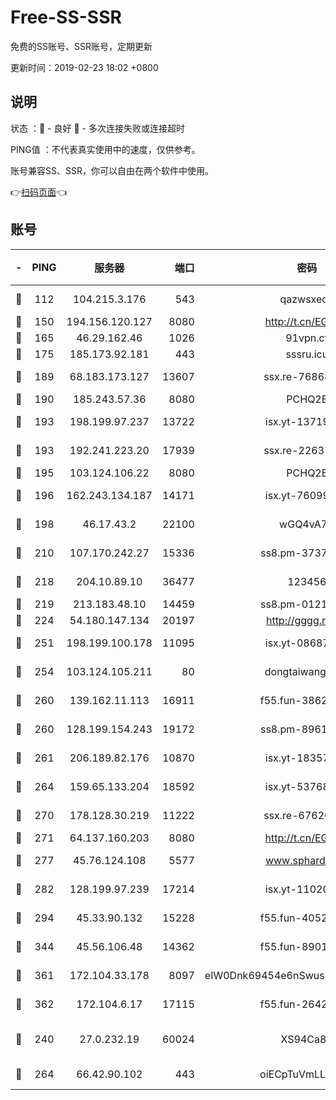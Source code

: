 # Free-SS-SSR

免费的SS账号、SSR账号，定期更新

更新时间：2019-02-23 18:02 +0800

## 说明

状态     ：🙂 - 良好 🙁 - 多次连接失败或连接超时

PING值   ：不代表真实使用中的速度，仅供参考。

账号兼容SS、SSR，你可以自由在两个软件中使用。

👉[扫码页面](https://liesauer.github.io/free-ss-ssr.github.io/)👈

## 账号

|-|PING|服务器|端口|密码|加密方式|区域|
|:----:|:----:|:-----:|-----:|:----:|:----:|:----:|
|🙂|112|104.215.3.176|543|qazwsxedc|aes-256-gcm|JP|
|🙂|150|194.156.120.127|8080|http://t.cn/EGJIyrl|rc4-md5|RU|
|🙂|165|46.29.162.46|1026|91vpn.cf|rc4-md5|RU|
|🙂|175|185.173.92.181|443|sssru.icu|rc4-md5|RU|
|🙂|189|68.183.173.127|13607|ssx.re-76868937|aes-256-cfb|US|
|🙂|190|185.243.57.36|8080|PCHQ2E|rc4-md5|US|
|🙂|193|198.199.97.237|13722|isx.yt-13719964|aes-256-cfb|US|
|🙂|193|192.241.223.20|17939|ssx.re-22637861|aes-256-cfb|US|
|🙂|195|103.124.106.22|8080|PCHQ2E|rc4-md5|US|
|🙂|196|162.243.134.187|14171|isx.yt-76099235|aes-256-cfb|US|
|🙂|198|46.17.43.2|22100|wGQ4vA7D|aes-256-gcm|RU|
|🙂|210|107.170.242.27|15336|ss8.pm-37378232|aes-256-cfb|US|
|🙂|218|204.10.89.10|36477|123456|aes-256-cfb|US|
|🙂|219|213.183.48.10|14459|ss8.pm-01218790|rc4-md5|RU|
|🙂|224|54.180.147.134|20197|http://gggg.rocks|chacha20|KR|
|🙂|251|198.199.100.178|11095|isx.yt-08687523|aes-256-cfb|US|
|🙂|254|103.124.105.211|80|dongtaiwang.com|aes-256-cfb|US|
|🙂|260|139.162.11.113|16911|f55.fun-38620708|aes-256-cfb|SG|
|🙂|260|128.199.154.243|19172|ss8.pm-89617917|aes-256-cfb|SG|
|🙂|261|206.189.82.176|10870|isx.yt-18357670|aes-256-cfb|SG|
|🙂|264|159.65.133.204|18592|isx.yt-53768973|aes-256-cfb|SG|
|🙂|270|178.128.30.219|11222|ssx.re-67626834|aes-256-cfb|SG|
|🙂|271|64.137.160.203|8080|http://t.cn/EGJIyrl|rc4-md5|CA|
|🙂|277|45.76.124.108|5577|www.sphard.com|aes-256-cfb|AU|
|🙂|282|128.199.97.239|17214|isx.yt-11020903|aes-256-cfb|SG|
|🙂|294|45.33.90.132|15228|f55.fun-40522373|aes-256-cfb|US|
|🙂|344|45.56.106.48|14362|f55.fun-89010731|aes-256-cfb|US|
|🙂|361|172.104.33.178|8097|eIW0Dnk69454e6nSwuspv9DmS201tQ0D|aes-256-cfb|SG|
|🙂|362|172.104.6.17|17115|f55.fun-26427842|aes-256-cfb|US|
|🙁|240|27.0.232.19|60024|XS94Ca8K|xchacha20-ietf-poly1305|HK|
|🙁|264|66.42.90.102|443|oiECpTuVmLLxk4Ts|aes-256-cfb|US|
